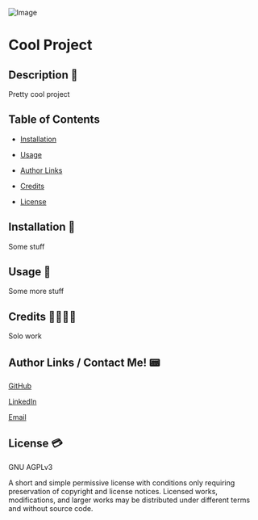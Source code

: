 
   ![Image](https://img.shields.io/static/v1?label=Liscence&message=GNUAGPLv3&color=blueviolet)

   # Cool Project

   ## Description  📖

   Pretty cool project

   ## Table of Contents

   - [Installation](#installation)

   - [Usage](#usage)

   - [Author Links](#authorlinks)

   - [Credits](#credits)

   - [License](#license)

   <a id="installation"></a>
   ## Installation  💽

   Some stuff

   <a id="usage"></a>
   ## Usage  🚮

   Some more stuff

   <a id="credits"></a>
   ## Credits  👨‍👩‍👧‍👦

   Solo work

   <a id="authorlinks"></a>
   ## Author Links / Contact Me! 📟

   [GitHub](https://github.com/markosanchez800)

   [LinkedIn](https://www.linkedin.com/in/marko-sanchez-800/)

   [Email](mailto:markosanchez800@gmail.com)

   <a id="license"></a>
   ## License  💳

   GNU AGPLv3

   A short and simple permissive license with conditions only requiring preservation of copyright and license notices. Licensed works, modifications, and larger works may be distributed under different terms and without source code.


   